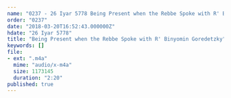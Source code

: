 ```yaml
---
name: "0237 - 26 Iyar 5778 Being Present when the Rebbe Spoke with R' Binyomin Goredetzky"
order: "0237"
date: "2018-03-20T16:52:43.000000Z"
hdate: "26 Iyar 5778"
title: "Being Present when the Rebbe Spoke with R' Binyomin Goredetzky"
keywords: []
file:
- ext: ".m4a"
  mime: "audio/x-m4a"
  size: 1173145
  duration: "2:20"
published: true
---
```


